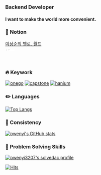 ### Backend Developer
#### I want to make the world more convenient.

### :paperclip: Notion
[이상순의 헬로, 월드](https://github-readme-stats.vercel.app/api/pin/?username=owenyi&repo=onego)  
<img src="https://raw.githubusercontent.com/owenyi/owenyi/main/images/helloworld.jpg" width="30px">

</div>
</a></figure>
<p data-ke-size="size16">&nbsp;</p>

### :fire: Keywork
[![onego](https://github-readme-stats.vercel.app/api/pin/?username=owenyi&repo=onego)](https://github.com/owenyi/onego) 
[![capstone](https://github-readme-stats.vercel.app/api/pin/?username=owenyi&repo=capstone)](https://github.com/owenyi/capstone) 
[![hanium](https://github-readme-stats.vercel.app/api/pin/?username=owenyi&repo=hanium)](https://github.com/owenyi/hanium)  

### :pencil2: Languages
[![Top Langs](https://github-readme-stats.vercel.app/api/top-langs/?username=owenyi&exclude_repo=encore-ai,datascience-studyfolio&hide=html&custom_title=Most%20Used%20Languages)](https://github.com/anuraghazra/github-readme-stats)

### :seedling: Consistency
[![owenyi's GitHub stats](https://github-readme-stats.vercel.app/api?username=owenyi&show_icons=true&count_private=true&hide=contribs)](https://github.com/owenyi)

### :closed_lock_with_key: Problem Solving Skills
[![owenyi3207's solvedac profile](http://mazassumnida.wtf/api/v2/generate_badge?boj=owenyi3207)](https://solved.ac/profile/owenyi3207)  


[![Hits](https://hits.seeyoufarm.com/api/count/incr/badge.svg?url=https%3A%2F%2Fgithub.com%2Fowenyi&count_bg=%2379C83D&title_bg=%23555555&icon=&icon_color=%23E7E7E7&title=hits&edge_flat=false)](https://hits.seeyoufarm.com)
